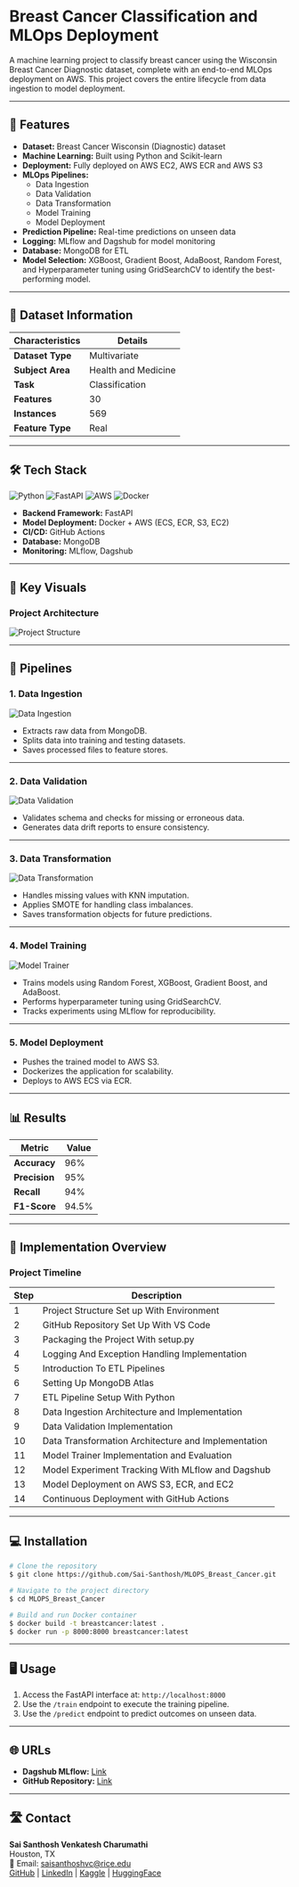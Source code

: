 # Breast Cancer Classification and MLOps Deployment

A machine learning project to classify breast cancer using the Wisconsin Breast Cancer Diagnostic dataset, complete with an end-to-end MLOps deployment on AWS. This project covers the entire lifecycle from data ingestion to model deployment.

---

## 🚀 Features

- **Dataset:** Breast Cancer Wisconsin (Diagnostic) dataset
- **Machine Learning:** Built using Python and Scikit-learn
- **Deployment:** Fully deployed on AWS EC2, AWS ECR and AWS S3
- **MLOps Pipelines:**
  - Data Ingestion
  - Data Validation
  - Data Transformation
  - Model Training
  - Model Deployment
- **Prediction Pipeline:** Real-time predictions on unseen data
- **Logging:** MLflow and Dagshub for model monitoring
- **Database:** MongoDB for ETL
- **Model Selection:** XGBoost, Gradient Boost, AdaBoost, Random Forest, and Hyperparameter tuning using GridSearchCV to identify the best-performing model.

---

## 📂 Dataset Information

| **Characteristics** | **Details**      |
|----------------------|------------------|
| **Dataset Type**     | Multivariate    |
| **Subject Area**     | Health and Medicine |
| **Task**             | Classification  |
| **Features**         | 30              |
| **Instances**        | 569             |
| **Feature Type**     | Real            |

---

## 🛠️ Tech Stack

![Python](https://img.shields.io/badge/Python-3.10-blue?logo=python&logoColor=white) ![FastAPI](https://img.shields.io/badge/FastAPI-Framework-green?logo=fastapi&logoColor=white) ![AWS](https://img.shields.io/badge/AWS-Services-orange?logo=amazonaws&logoColor=white) ![Docker](https://img.shields.io/badge/Docker-Containers-blue?logo=docker&logoColor=white)

- **Backend Framework:** FastAPI
- **Model Deployment:** Docker + AWS (ECS, ECR, S3, EC2)
- **CI/CD:** GitHub Actions
- **Database:** MongoDB
- **Monitoring:** MLflow, Dagshub

---

## 🌟 Key Visuals

### Project Architecture
![Project Structure](https://github.com/Sai-Santhosh/MLOPS_Breast_Cancer/blob/main/Project_Structure.png)

---

## 📜 Pipelines

### **1. Data Ingestion**
![Data Ingestion](https://github.com/Sai-Santhosh/MLOPS_Breast_Cancer/blob/main/data_ingestion.png)

- Extracts raw data from MongoDB.
- Splits data into training and testing datasets.
- Saves processed files to feature stores.

---

### **2. Data Validation**
![Data Validation](https://github.com/Sai-Santhosh/MLOPS_Breast_Cancer/blob/main/data_validation.png)

- Validates schema and checks for missing or erroneous data.
- Generates data drift reports to ensure consistency.

---

### **3. Data Transformation**
![Data Transformation](https://github.com/Sai-Santhosh/MLOPS_Breast_Cancer/blob/main/data_transformation.png)

- Handles missing values with KNN imputation.
- Applies SMOTE for handling class imbalances.
- Saves transformation objects for future predictions.

---

### **4. Model Training**
![Model Trainer](https://github.com/Sai-Santhosh/MLOPS_Breast_Cancer/blob/main/model_trainer.png)

- Trains models using Random Forest, XGBoost, Gradient Boost, and AdaBoost.
- Performs hyperparameter tuning using GridSearchCV.
- Tracks experiments using MLflow for reproducibility.

---

### **5. Model Deployment**
- Pushes the trained model to AWS S3.
- Dockerizes the application for scalability.
- Deploys to AWS ECS via ECR.

---

## 📊 Results

| Metric        | Value   |
|---------------|---------|
| **Accuracy**  | 96%     |
| **Precision** | 95%     |
| **Recall**    | 94%     |
| **F1-Score**  | 94.5%   |

---

## 📜 Implementation Overview

### **Project Timeline**

| Step | Description |
|------|-------------|
| 1    | Project Structure Set up With Environment |
| 2    | GitHub Repository Set Up With VS Code |
| 3    | Packaging the Project With setup.py |
| 4    | Logging And Exception Handling Implementation |
| 5    | Introduction To ETL Pipelines |
| 6    | Setting Up MongoDB Atlas |
| 7    | ETL Pipeline Setup With Python |
| 8    | Data Ingestion Architecture and Implementation |
| 9    | Data Validation Implementation |
| 10   | Data Transformation Architecture and Implementation |
| 11   | Model Trainer Implementation and Evaluation |
| 12   | Model Experiment Tracking With MLflow and Dagshub |
| 13   | Model Deployment on AWS S3, ECR, and EC2 |
| 14   | Continuous Deployment with GitHub Actions |

---

## 💻 Installation

```bash
# Clone the repository
$ git clone https://github.com/Sai-Santhosh/MLOPS_Breast_Cancer.git

# Navigate to the project directory
$ cd MLOPS_Breast_Cancer

# Build and run Docker container
$ docker build -t breastcancer:latest .
$ docker run -p 8000:8000 breastcancer:latest
```

---

## 🖥️ Usage

1. Access the FastAPI interface at: `http://localhost:8000`
2. Use the `/train` endpoint to execute the training pipeline.
3. Use the `/predict` endpoint to predict outcomes on unseen data.

---

## 🌐 URLs

- **Dagshub MLflow:** [Link](https://dagshub.com/Sai-Santhosh/MLOPS_Breast_Cancer)
- **GitHub Repository:** [Link](https://github.com/Sai-Santhosh/MLOPS_Breast_Cancer)

---

## 🛣️ Contact

**Sai Santhosh Venkatesh Charumathi**  
Houston, TX  
📧 Email: saisanthoshvc@rice.edu  
[GitHub](https://github.com/Sai-Santhosh) | [LinkedIn](https://linkedin.com/in/v-c-sai-santhosh) | [Kaggle](https://www.kaggle.com/vcsaisanthosh) | [HuggingFace](https://huggingface.co/santu24)
